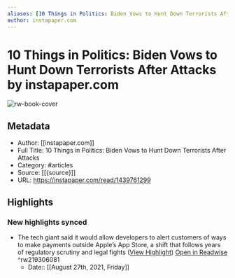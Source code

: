 ```yaml
---
aliases: [10 Things in Politics: Biden Vows to Hunt Down Terrorists After Attacks, 10 Things in Politics: Biden Vows to Hunt Down Terrorists After Attacks]
author: instapaper.com
---
```

# 10 Things in Politics: Biden Vows to Hunt Down Terrorists After Attacks by instapaper.com

![rw-book-cover](https://readwise-assets.s3.amazonaws.com/static/images/article4.6bc1851654a0.png)

## Metadata
- Author: [[instapaper.com]]
- Full Title: 10 Things in Politics: Biden Vows to Hunt Down Terrorists After Attacks
- Category: #articles
- Source: [[{source}]]
- URL: https://instapaper.com/read/1439761299

## Highlights
### New highlights synced
- The tech giant said it would allow developers to alert customers of ways to make payments outside Apple’s App Store, a shift that follows years of regulatory scrutiny and legal fights ([View Highlight](https://instapaper.com/read/1439761299/17301196)) [Open in Readwise](https://readwise.io/open/219306081) ^rw219306081
    - Date:: [[August 27th, 2021, Friday]]
